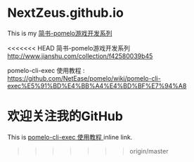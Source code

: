 # NextZeus.github.io
This is my [简书-pomelo游戏开发系列](http://www.jianshu.com/collection/f42580039b45)

<<<<<<< HEAD
简书-pomelo游戏开发系列 http://www.jianshu.com/collection/f42580039b45

pomelo-cli-exec 使用教程 : https://github.com/NetEase/pomelo/wiki/pomelo-cli-exec%E5%91%BD%E4%BB%A4%E4%BD%BF%E7%94%A8


欢迎关注我的GitHub
=======
This is [pomelo-cli-exec 使用教程 ](https://github.com/NetEase/pomelo/wiki/pomelo-cli-exec%E5%91%BD%E4%BB%A4%E4%BD%BF%E7%94%A8 "pomelo-cli-exec") inline link.
>>>>>>> origin/master
